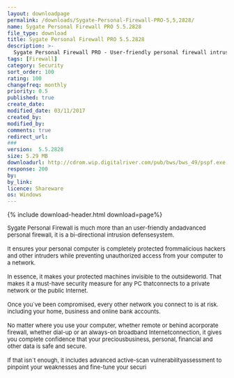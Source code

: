 ```yaml
---
layout: downloadpage
permalink: /downloads/Sygate-Personal-Firewall-PRO-5,5,2828/
name: Sygate Personal Firewall PRO 5.5.2828
file_type: download
title: Sygate Personal Firewall PRO 5.5.2828
description: >-
  Sygate Personal Firewall PRO - User-friendly personal firewall intrusion defense system
tags: [Firewall]
category: Security
sort_order: 100
rating: 100
changefreq: monthly
priority: 0.5
published: true
create_date: 
modified_date: 03/11/2017
created_by: 
modified_by: 
comments: true
redirect_url: 
### 
version:  5.5.2828
size: 5.29 MB
downloadurl: http://cdrom.wip.digitalriver.com/pub/bws/bws_49/pspf.exe
response: 200
by: 
by_link: 
licence: Shareware
os: Windows
---
```


{% include download-header.html download=page%}

<p style="fix-download-text !important">
<p><font size="2"><p>Sygate Personal Firewall is much more than an user-friendly andadvanced personal firewall, it is a bi-directional intrusion defensesystem. <br />
<br />
It ensures your personal computer is completely protected frommalicious hackers and other intruders while preventing unauthorized access from your computer to a network. <br />
<br />
In essence, it makes your protected machines invisible to the outsideworld. That makes it a must-have security measure for any PC thatconnects to a private network or the public Internet. <br />
<br />
Once you`ve been compromised, every other network you connect to is at risk. including your home, business</a> and online bank accounts.<br />
<br />
No matter where you use your computer, whether remote or behind acorporate firewall, whether dial-up or an always-on broadband Internetconnection, it gives you complete confidence that your preciousbusiness, personal, financial and other data is safe and secure. <br />
<br />
If that isn`t enough, it includes advanced active-scan vulnerabilityassessment to pinpoint your weaknesses and fine-tune your securi</p></p></p>
